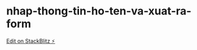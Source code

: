 # nhap-thong-tin-ho-ten-va-xuat-ra-form

[Edit on StackBlitz ⚡️](https://stackblitz.com/edit/web-platform-9sjbrz)